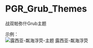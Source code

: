 # PGR_Grub_Themes
战双帕弥什Grub主题  
  
示例：  
![露西亚-粼海浮荧-主题](https://github.com/user-attachments/assets/b5aea8d7-7540-4389-a139-e123383c5380)
露西亚-粼海浮荧
